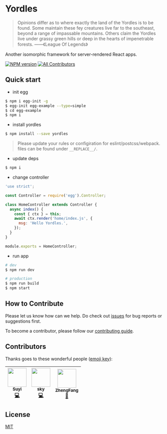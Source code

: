 # Yordles

> Opinions differ as to where exactly the land of the Yordles is to be found. Some maintain these fey creatures live far to the southeast, beyond a range of impassable mountains. Others claim the Yordles live under grassy green hills or deep in the hearts of impenetrable forests. ——《League Of Legends》

Another isomorphic framework for server-rendered React apps.

[![NPM version][npm-image]][npm-url]
[![All Contributors][contributors-img]][contributors-url]

[contributors-url]: #contributors
[contributors-img]: https://img.shields.io/badge/all_contributors-0-orange.svg?style=flat-square

[npm-url]: https://www.npmjs.com/package/yordles
[npm-image]: https://img.shields.io/npm/v/yordles.svg?style=flat-square


## Quick start

- init egg

```bash
$ npm i egg-init -g
$ egg-init egg-example --type=simple
$ cd egg-example
$ npm i
```

- install yordles

```bash
$ npm install --save yordles
```

> Please update your rules or configiration for eslint/postcss/webpack. files can be found under `__REPLACE__/`.

- update deps

```bash
$ npm i
```

- change controller

```js
'use strict';

const Controller = require('egg').Controller;

class HomeController extends Controller {
  async index() {
    const { ctx } = this;
    await ctx.render('home/index.js', {
      msg: 'Hello Yordles.',
    });
  }
}

module.exports = HomeController;
```

- run app

```bash
# dev
$ npm run dev

# production
$ npm run build
$ npm start
```

## How to Contribute

Please let us know how can we help. Do check out [issues](https://github.com/eggjs/egg/issues) for bug reports or suggestions first.

To become a contributor, please follow our [contributing guide](CONTRIBUTING.md).

## Contributors

Thanks goes to these wonderful people ([emoji key](https://github.com/kentcdodds/all-contributors#emoji-key)):

<!-- ALL-CONTRIBUTORS-LIST:START - Do not remove or modify this section -->
<!-- prettier-ignore -->
| [<img src="https://avatars2.githubusercontent.com/u/958063?v=4" width="60px;"/><br /><sub><b>Suyi</b></sub>](https://www.thonatos.com)<br />[💻](https://github.com/Suyi/Yordles/commits?author=thonatos "Code") | [<img src="https://avatars2.githubusercontent.com/u/4983042?v=4" width="60px;"/><br /><sub><b>sky</b></sub>](https://yuque.com/hubcarl)<br />[💻](https://github.com/Suyi/Yordles/commits?author=hubcarl "Code") | [<img src="https://avatars2.githubusercontent.com/u/16814336?v=4" width="60px;"/><br /><sub><b>ZhengFang</b></sub>](https://github.com/Foveluy)<br />[📢](#talk-Foveluy "Talks") |
| :---: | :---: | :---: |
<!-- ALL-CONTRIBUTORS-LIST:END -->

## License

[MIT](LICENSE)
